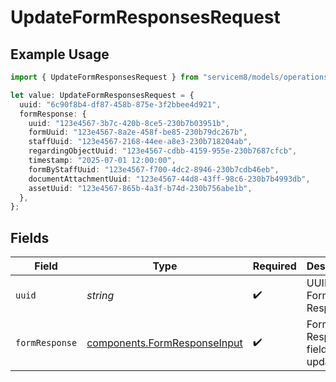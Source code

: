 # UpdateFormResponsesRequest

## Example Usage

```typescript
import { UpdateFormResponsesRequest } from "servicem8/models/operations";

let value: UpdateFormResponsesRequest = {
  uuid: "6c90f8b4-df87-458b-875e-3f2bbee4d921",
  formResponse: {
    uuid: "123e4567-3b7c-420b-8ce5-230b7b03951b",
    formUuid: "123e4567-8a2e-458f-be85-230b79dc267b",
    staffUuid: "123e4567-2168-44ee-a8e3-230b718204ab",
    regardingObjectUuid: "123e4567-cdbb-4159-955e-230b7687cfcb",
    timestamp: "2025-07-01 12:00:00",
    formByStaffUuid: "123e4567-f700-4dc2-8946-230b7cdb46eb",
    documentAttachmentUuid: "123e4567-44d8-43ff-98c6-230b7b4993db",
    assetUuid: "123e4567-865b-4a3f-b74d-230b756abe1b",
  },
};
```

## Fields

| Field                                                                        | Type                                                                         | Required                                                                     | Description                                                                  |
| ---------------------------------------------------------------------------- | ---------------------------------------------------------------------------- | ---------------------------------------------------------------------------- | ---------------------------------------------------------------------------- |
| `uuid`                                                                       | *string*                                                                     | :heavy_check_mark:                                                           | UUID of the Form Response                                                    |
| `formResponse`                                                               | [components.FormResponseInput](../../models/components/formresponseinput.md) | :heavy_check_mark:                                                           | Form Response fields to update                                               |